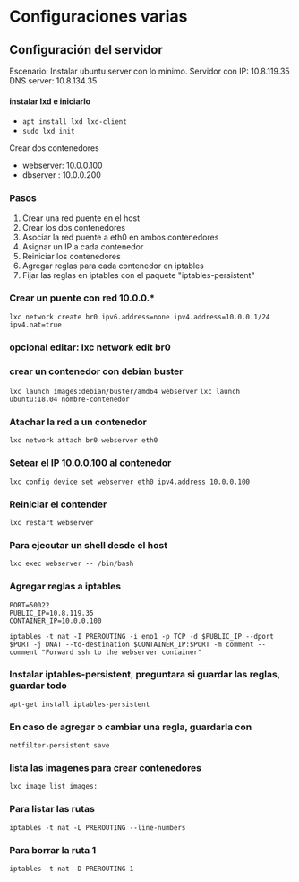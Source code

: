 # Configuraciones varias

## Configuración del servidor

Escenario:
Instalar ubuntu server con lo mínimo.
Servidor con IP: 10.8.119.35 
DNS server: 10.8.134.35

#### instalar lxd e iniciarlo
- `apt install lxd lxd-client`
- `sudo lxd init`

Crear dos contenedores
- webserver: 10.0.0.100
- dbserver : 10.0.0.200

### Pasos
1. Crear una red puente en el host
2. Crear los dos contenedores
3. Asociar la red puente a eth0 en ambos contenedores
4. Asignar un IP a cada contenedor
5. Reiniciar los contenedores
6. Agregar reglas para cada contenedor en iptables
7. Fijar las reglas en iptables con el paquete "iptables-persistent"



### Crear un puente con red 10.0.0.*
`lxc network create br0 ipv6.address=none ipv4.address=10.0.0.1/24 ipv4.nat=true`
### opcional editar: lxc network edit br0

### crear un contenedor con debian buster
`lxc launch images:debian/buster/amd64 webserver`
`lxc launch ubuntu:18.04 nombre-contenedor`

### Atachar la red a un contenedor
`lxc network attach br0 webserver eth0`

### Setear el IP 10.0.0.100 al contenedor
`lxc config device set webserver eth0 ipv4.address 10.0.0.100`

### Reiniciar el contender
`lxc restart webserver`

### Para ejecutar un shell desde el host
`lxc exec webserver -- /bin/bash`

### Agregar reglas a iptables
```
PORT=50022
PUBLIC_IP=10.8.119.35
CONTAINER_IP=10.0.0.100

iptables -t nat -I PREROUTING -i eno1 -p TCP -d $PUBLIC_IP --dport $PORT -j DNAT --to-destination $CONTAINER_IP:$PORT -m comment --comment "Forward ssh to the webserver container"
```

### Instalar iptables-persistent, preguntara si guardar las reglas, guardar todo
`apt-get install iptables-persistent`

### En caso de agregar o cambiar una regla, guardarla con 
`netfilter-persistent save`


### lista las imagenes para crear contenedores
`lxc image list images:`



### Para listar las rutas
`iptables -t nat -L PREROUTING --line-numbers`

### Para borrar la ruta 1
`iptables -t nat -D PREROUTING 1`
